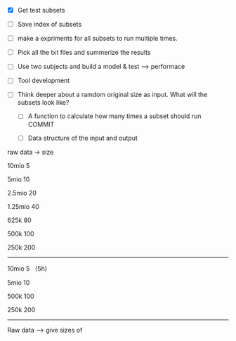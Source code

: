 * [X] Get test subsets
* [ ] Save index of subsets
* [ ] make a expriments for all subsets to run multiple times.
* [ ] Pick all the txt files and summerize the results



* [ ] Use two subjects and build a model & test --> performace
* [ ] Tool development


* [ ] Think deeper about a ramdom original size as input. What will the subsets look like?
  * [ ] A function to calculate how many times a subset should run COMMIT
  * [ ] Data structure of the input and output




raw data -> size 

10mio  5

5mio 10

2.5mio 20

1.25mio 40

625k 80

500k 100

250k 200

---



10mio  5   （5h)

5mio 10

500k 100  

250k 200

---

Raw data --> give sizes of
